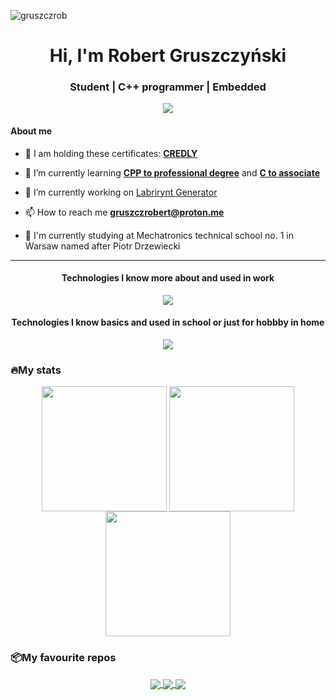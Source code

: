 <div margin=0 padding=0 >
<p align="left"> <img src="https://komarev.com/ghpvc/?username=gruszczrob&label=Profile%20views&color=orange&style=flat" alt="gruszczrob" /> </p>
</div>


<h1 align="center" margin=0 padding=0 >Hi, I'm Robert Gruszczyński</h1>
<h3 align="center">Student | C++ programmer | Embedded</h3>

<div align="center">
  <a href="https://www.linkedin.com/in/robert-gruszczynski-ab52b4279/" target="_blank">
    <img src="https://skillicons.dev/icons?i=linkedin"/>
  </a>
</div>


<h4>About me</h4>

- 📄 I am holding these certificates: [**CREDLY**](https://credly.com/users/robert-gruszczynski/badges)

- 🌱 I’m currently learning **[CPP to professional degree](https://cppinstitute.org/cpp)** and **[C to associate](https://cppinstitute.org/cla)**

- 🔭 I’m currently working on [Labrirynt Generator](https://github.com/gruszczrob/LabiryntGenerator)

- 📫 How to reach me **gruszczrobert@proton.me**

- 🏫 I'm currently studying at Mechatronics technical school no. 1 in Warsaw named after Piotr Drzewiecki

---

<h4 align="center">Technologies I know more about and used in work</h4>
<p align="center">
  <img src="https://skillicons.dev/icons?i=cpp,cmake,vim,visualstudio,py,git,github,windows,linux,debian,ubuntu" />
</p>

<h4 align="center">Technologies I know basics and used in school or just for hobbby in home</h4>
<p align="center">
  <img src="https://skillicons.dev/icons?i=c,cs,java,spring,kotlin,js,androidstudio,postman,figma,godot,arch" />
</p>

<h3>🔥My stats</h3>

<div align="center">
  <img height=200 align="center" src="https://github-readme-stats.vercel.app/api?username=gruszczrob&theme=codeSTACKr" />
  <img height=200 align="center" src="https://github-readme-stats.vercel.app/api/top-langs?username=gruszczrob&layout=compact&langs_count=7&theme=codeSTACKr" />
  <img height=200 align="center" src="https://streak-stats.demolab.com?user=gruszczrob&theme=codestackr&hide_border=true" />
</div>

<h3>📦My favourite repos</h3>
<div align="center">
<a href="https://github.com/gruszczrob/Crc-calculator">
  <img align="center" src="https://github-readme-stats.vercel.app/api/pin/?username=gruszczrob&repo=Crc-calculator" />
</a>
<a href="https://github.com/gruszczrob/vscode-gitmate">
  <img align="center" src="https://github-readme-stats.vercel.app/api/pin/?username=gruszczrob&repo=vscode-gitmate" />
</a>
<a href="github.com/gruszczrob/entropyCalculator">
  <img align="center" src="https://github-readme-stats.vercel.app/api/pin/?username=gruszczrob&repo=entropyCalculator" />
</a>
</div>
